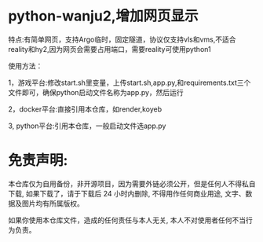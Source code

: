 # python-wanju2,增加网页显示

特点:有简单网页，支持Argo临时，固定隧道，协议仅支持vls和vms,不适合reality和hy2,因为网页会需要占用端口，需要reality可使用python1

使用方法：

1，游戏平台:修改start.sh里变量，上传start.sh,app.py,和requirements.txt三个文件即可，确保python启动文件名称为app.py，然后运行

2，docker平台:直接引用本仓库，如render,koyeb

3, python平台:引用本仓库，一般启动文件选app.py

# 免责声明:

本仓库仅为自用备份，非开源项目，因为需要外链必须公开，但是任何人不得私自下载, 如果下载了，请于下载后 24 小时内删除, 不得用作任何商业用途, 文字、数据及图片均有所属版权。 

如果你使用本仓库文件，造成的任何责任与本人无关, 本人不对使用者任何不当行为负责。
